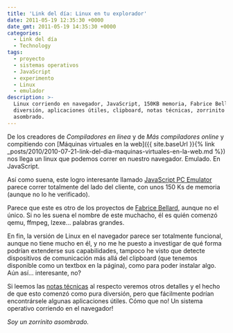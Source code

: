 ```yaml
---
title: 'Link del día: Linux en tu explorador'
date: 2011-05-19 12:35:30 +0000
date_gmt: 2011-05-19 14:35:30 +0000
categories:
  - Link del día
  - Technology
tags:
  - proyecto
  - sistemas operativos
  - JavaScript
  - experimento
  - Linux
  - emulador
description: >-
  Linux corriendo en navegador, JavaScript, 150KB memoria, Fabrice Bellard,
  diversión, aplicaciones útiles, clipboard, notas técnicas, zorrinito
  asombrado.
---
```



De los creadores de _Compiladores en línea_ y de _Más compiladores online_ y compitiendo con [Máquinas virtuales en la web]({{ site.baseUrl }}{% link _posts/2010/2010-07-21-link-del-dia-maquinas-virtuales-en-la-web.md %}) nos llega un linux que podemos correr en nuestro navegador. Emulado. En JavaScript.

Así como suena, este logro interesante llamado [JavaScript PC Emulator](http://bellard.org/jslinux/) parece correr totalmente del lado del cliente, con unos 150 Ks de memoria (aunque no lo he verificado).

Parece que este es otro de los proyectos de [Fabrice Bellard](http://bellard.org/), aunque no el único. Si no les suena el nombre de este muchacho, él es quién comenzó qemu, ffmpeg, lzexe... palabras grandes.

En fin, la versión de Linux en el navegador parece ser totalmente funcional, aunque no tiene mucho en él, y no me he puesto a investigar de qué forma podrían extenderse sus capabilidades, tampoco he visto que detecte dispositivos de comunicación más allá del clipboard (que tenemos disponible como un textbox en la página), como para poder instalar algo. Aún así... interesante, no?

Si leemos las [notas técnicas](http://bellard.org/jslinux/tech.html) al respecto veremos otros detalles y el hecho de que esto comenzó como pura diversión, pero que fácilmente podrían encontrársele algunas aplicaciones útiles. Cómo que no! Un sistema operativo corriendo en el navegador!

_Soy un zorrinito asombrado._
